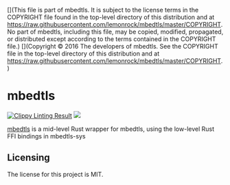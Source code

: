 [](This file is part of mbedtls. It is subject to the license terms in the COPYRIGHT file found in the top-level directory of this distribution and at https://raw.githubusercontent.com/lemonrock/mbedtls/master/COPYRIGHT. No part of mbedtls, including this file, may be copied, modified, propagated, or distributed except according to the terms contained in the COPYRIGHT file.)
[](Copyright © 2016 The developers of mbedtls. See the COPYRIGHT file in the top-level directory of this distribution and at https://raw.githubusercontent.com/lemonrock/mbedtls/master/COPYRIGHT.)

# mbedtls

[![Clippy Linting Result](https://clippy.bashy.io/github/lemonrock/mbedtls/master/badge.svg?style=plastic)](https://clippy.bashy.io/github/lemonrock/mbedtls/master/log) [![](https://img.shields.io/badge/Code%20Style-rustfmt-brightgreen.svg?style=plastic)](https://github.com/rust-lang-nursery/rustfmt#configuring-rustfmt)

[mbedtls] is a mid-level Rust wrapper for mbedtls, using the low-level Rust FFI bindings in mbedtls-sys


## Licensing

The license for this project is MIT.

[mbedtls]: https://github.com/lemonrock/mbedtls "mbedtls GitHub page"

